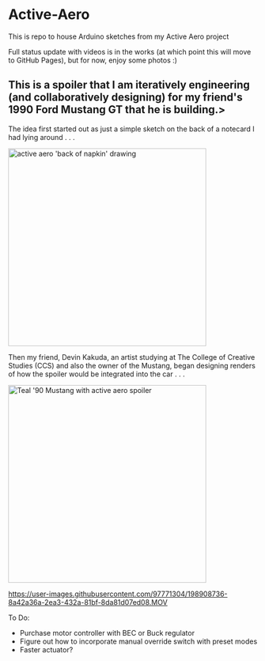 # Active-Aero
This is repo to house Arduino sketches from my Active Aero project 

Full status update with videos is in the works (at which point this will move to GitHub Pages), but for now, enjoy some photos :)

## This is a spoiler that I am iteratively engineering (and collaboratively designing) for my friend's 1990 Ford Mustang GT that he is building.>

The idea first started out as just a simple sketch on the back of a notecard I had lying around . . .


<img src="https://drive.google.com/uc?export=view&id=1gQ1w7_WQkcvmAoiEFC5VpXWNA8CsBaBV" alt="active aero 'back of napkin' drawing" width="400"/>

Then my friend, Devin Kakuda, an artist studying at The College of Creative Studies (CCS) and also the owner of the Mustang, began designing renders of how the spoiler would be integrated into the car . . . 

<image src="https://drive.google.com/uc?export=view&id=1_bRO14_mZu-qjMvtMakJpT-s5jc9dnYc" alt="Teal '90 Mustang with active aero spoiler" width='400'/>

https://user-images.githubusercontent.com/97771304/198908736-8a42a36a-2ea3-432a-81bf-8da81d07ed08.MOV


To Do:
- Purchase motor controller with BEC or Buck regulator
- Figure out how to incorporate manual override switch with preset modes
- Faster actuator?
